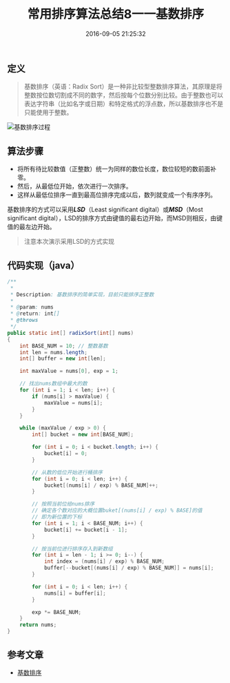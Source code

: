 ﻿---
title: 常用排序算法总结8一一基数排序
date: 2016-09-05 21:25:32
tags: [sort, algorithm]
toc: true
categories: 算法
---

## 定义

> 基数排序（英语：Radix Sort）是一种非比较型整数排序算法，其原理是将整数按位数切割成不同的数字，然后按每个位数分别比较。由于整数也可以表达字符串（比如名字或日期）和特定格式的浮点数，所以基数排序也不是只能使用于整数。

![基数排序过程](http://img.blog.csdn.net/20160904205916953)

<!--more-->

## 算法步骤

- 将所有待比较数值（正整数）统一为同样的数位长度，数位较短的数前面补零。
- 然后，从最低位开始，依次进行一次排序。
- 这样从最低位排序一直到最高位排序完成以后，数列就变成一个有序序列。

基数排序的方式可以采用***LSD***（Least significant digital）或***MSD***（Most significant digital），LSD的排序方式由键值的最右边开始，而MSD则相反，由键值的最左边开始。

> 注意本次演示采用LSD的方式实现

## 代码实现（java）

``` java
/**
 *
 * Description: 基数排序的简单实现，目前只能排序正整数
 *
 * @param: nums
 * @return: int[]
 * @throws
 */
public static int[] radixSort(int[] nums)
{
    int BASE_NUM = 10; // 整数基数
    int len = nums.length;
    int[] buffer = new int[len];

    int maxValue = nums[0], exp = 1;

    // 找出nums数组中最大的数
    for (int i = 1; i < len; i++) {
        if (nums[i] > maxValue) {
            maxValue = nums[i];
        }
    }

    while (maxValue / exp > 0) {
        int[] bucket = new int[BASE_NUM];

        for (int i = 0; i < bucket.length; i++) {
            bucket[i] = 0;
        }

        // 从数的低位开始进行桶排序
        for (int i = 0; i < len; i++) {
            bucket[(nums[i] / exp) % BASE_NUM]++;
        }

        // 按照当前位给nums排序
        // 确定各个数对应的大概位置buket[(nums[i] / exp) % BASE]的值
        // 即为新位置的下标
        for (int i = 1; i < BASE_NUM; i++) {
            bucket[i] += bucket[i - 1];
        }

        // 按当前位进行排序存入到新数组
        for (int i = len - 1; i >= 0; i--) {
            int index = (nums[i] / exp) % BASE_NUM;
            buffer[--bucket[(nums[i] / exp) % BASE_NUM]] = nums[i];
        }

        for (int i = 0; i < len; i++) {
            nums[i] = buffer[i];
        }

        exp *= BASE_NUM;
    }
    return nums;
}
```

## 参考文章

- [基数排序](https://wikipedia.org/wiki/%E5%9F%BA%E6%95%B0%E6%8E%92%E5%BA%8F#C)